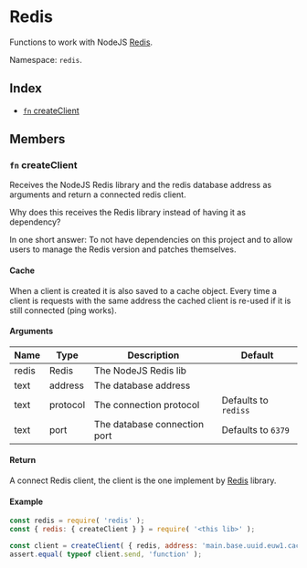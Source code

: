 # Redis

Functions to work with NodeJS [Redis](https://www.npmjs.com/package/redis).

Namespace: `redis`.

## Index
- [`fn` createClient](#fn-createclient)

## Members

### `fn` createClient

Receives the NodeJS Redis library and the redis database address as arguments and return a connected redis client.

Why does this receives the Redis library instead of having it as dependency?

In one short answer: To not have dependencies on this project and to allow users to manage the Redis version and patches themselves.

#### Cache

When a client is created it is also saved to a cache object. Every time a client is requests with the same address the cached client is re-used if it is still connected (ping works).

#### Arguments

|Name|Type|Description|Default|
|---|---|---|---|
|redis|Redis|The NodeJS Redis lib||
|text|address|The database address||
|text|protocol|The connection protocol|Defaults to `rediss`|
|text|port|The database connection port|Defaults to `6379`|

#### Return

A connect Redis client, the client is the one implement by [Redis](https://www.npmjs.com/package/redis) library.

#### Example

```js
const redis = require( 'redis' );
const { redis: { createClient } } = require( '<this lib>' );

const client = createClient( { redis, address: 'main.base.uuid.euw1.cache.amazonaws.com' } );
assert.equal( typeof client.send, 'function' );
```
